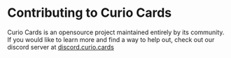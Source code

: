 # Contributing to Curio Cards

Curio Cards is an opensource project maintained entirely by its community. 
If you would like to learn more and find a way to help out, check out our discord server at [discord.curio.cards](https://discord.curio.cards)


